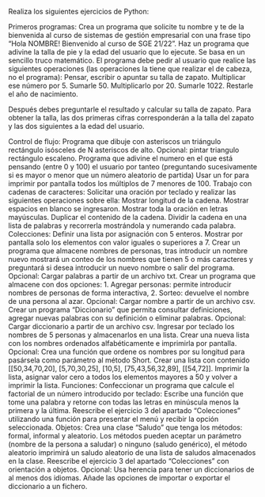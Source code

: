 Realiza los siguientes ejercicios de Python:

Primeros programas:
Crea un programa que solicite tu nombre y te de la bienvenida al curso de sistemas de gestión empresarial con una frase tipo “Hola NOMBRE! Bienvenido al curso de SGE 21/22”.
Haz un programa que adivine la talla de pie y la edad del usuario que lo ejecute. Se basa en un sencillo truco matemático. El programa debe pedir al usuario que realice las siguientes operaciones (las operaciones la tiene que realizar el de cabeza, no el programa):
Pensar, escribir o apuntar su talla de zapato.
Multiplicar ese número por 5.
Sumarle 50.
Multiplicarlo por 20.
Sumarle 1022.
Restarle el año de nacimiento.

Después debes preguntarle el resultado y calcular su talla de zapato. Para obtener la talla, las dos primeras cifras corresponderán a la talla del zapato y las dos siguientes a la edad del usuario.

Control de flujo:
Programa que dibuje con asteriscos un triángulo rectángulo isósceles de N asteriscos de alto. Opcional: pintar triangulo rectángulo escaleno.
Programa que adivine el numero en el que está pensando (entre 0 y 100) el usuario por tanteo (preguntando sucesivamente si es mayor o menor que un número aleatorio de partida)
Usar un for para imprimir por pantalla todos los múltiplos de 7 menores de 100.
Trabajo con cadenas de caracteres:
Solicitar una oración por teclado y realizar las siguientes operaciones sobre ella:
Mostrar longitud de la cadena.
Mostrar espacios en blanco se ingresaron.
Mostrar toda la oración en letras mayúsculas.
Duplicar el contenido de la cadena.
Dividir la cadena en una lista de palabras y recorrerla mostrándola y numerando cada palabra.
Colecciones:
Definir una lista por asignación con 5 enteros. Mostrar por pantalla solo los elementos con valor iguales o superiores a 7.
Crear un programa que almacene nombres de personas, tras introducir un nombre nuevo mostrará un conteo de los nombres que tienen 5 o más caracteres y preguntará si desea introducir un nuevo nombre o salir del programa. Opcional: Cargar palabras a partir de un archivo txt.
Crear un programa que almacene con dos opciones: 1. Agregar personas: permite introducir nombres de personas de forma interactiva, 2. Sorteo: devuelve el nombre de una persona al azar. Opcional: Cargar nombre a partir de un archivo csv.
Crear un programa “Diccionario” que permita consultar definiciones, agregar nuevas palabras con su definición o eliminar palabras. Opcional: Cargar diccionario a partir de un archivo csv.
Ingresar por teclado los nombres de 5 personas y almacenarlos en una lista. Crear una nueva lista con los nombres ordenados alfabéticamente e imprimirla por pantalla. Opcional: Crea una función que ordene os nombres por su longitud para pasársela como parámetro al método Short.
Crear una lista con contenido [[50,34,70,20], [5,70,30,25], [10,5], [75,43,56,32,89], [[54,72]]. Imprimir la lista, asignar valor cero a todos los elementos mayores a 50 y volver a imprimir la lista.
Funciones:
Confeccionar un programa que calcule el factorial de un número introducido por teclado:
Escribe una función que tome una palabra y retorne con todas las letras en minúscula menos la primera y la última.
Reescribe el ejercicio 3 del apartado “Colecciones” utilizando una función para presentar el menú y recibir la opción seleccionada.
Objetos:
Crea una clase “Saludo” que tenga los métodos: formal, informal y aleatorio. Los métodos pueden aceptar un parámetro (nombre de la persona a saludar) o ninguno (saludo genérico), el método aleatorio imprimirá un saludo aleatorio de una lista de saludos almacenados en la clase.
Reescribe el ejercicio 3 del apartado “Colecciones” con orientación a objetos. Opcional: Usa herencia para tener un diccionarios de al menos dos idiomas. Añade las opciones de importar o exportar el diccionario a un fichero.